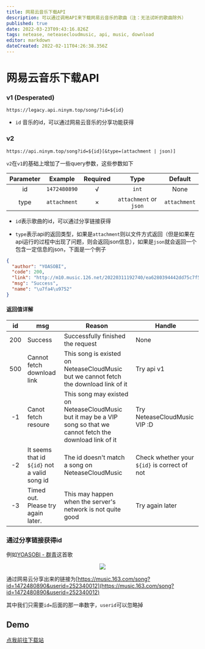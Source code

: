 ```yaml
---
title: 网易云音乐下载API
description: 可以通过调用API来下载网易云音乐的歌曲（注：无法试听的歌曲除外）
published: true
date: 2022-03-23T09:43:16.826Z
tags: netease, neteasecloudmusic, api, music, download
editor: markdown
dateCreated: 2022-02-11T04:26:38.356Z
---
```


# 网易云音乐下载API

### v1 (Desperated)

`https://legacy.api.ninym.top/song/?id=${id}`

- `id` 音乐的id，可以通过网易云音乐的分享功能获得

### v2

`https://api.ninym.top/song?id=${id}[&type=(attachment | json)]`

`v2`在`v1`的基础上增加了一些query参数，这些参数如下

<div align='center'>

| Parameter | Example | Required | Type | Default |
|:--:|:--:|:--:|:--:|:--:|
| id | `1472480890` | √ | `int` | None |
| type | `attachment` | × |	`attachment` or `json` | `attachment` |

 </div>
  
- `id`表示歌曲的id，可以通过分享链接获得

- `type`表示api的返回类型，如果是`attachment`则以文件方式返回（但是如果在api运行的过程中出现了问题，则会返回json信息），如果是`json`就会返回一个包含一定信息的json，下面是一个例子

```json
{
  "author": "YOASOBI", 
  "code": 200, 
  "link": "http://m10.music.126.net/20220311192740/ea6280394442dd75c7f54ab34955bf4a/ymusic/obj/w5zDlMODwrDDiGjCn8Ky/3695407857/774f/d95c/a844/40a2fce4c5077965a13c50d212f1a96a.mp3", 
  "msg": "Success", 
  "name": "\u7fa4\u9752"
}
```

#### 返回值详解

| id | msg | Reason | Handle |
|:--:|---|---|---|
| 200 | Success | Successfully finished the request | None |
| 500 | Cannot fetch download link | This song is existed on NeteaseCloudMusic but we cannot fetch the download link of it | Try api v1 |
| -1 | Canot fetch resoure | This song may existed on NeteaseCloudMusic but it may be a VIP song so that we cannot fetch the download link of it | Try NeteaseCloudMusic VIP :D |
| -2 | It seems that id `${id}` not a valid song id | The id doesn't match a song on NeteaseCloudMusic | Check whether your `${id}` is correct of not |
| -3 | Timed out. Please try again later. | This may happen when the server's network is not quite good | Try again later |

### 通过分享链接获得id

例如[YOASOBI - 群青](https://music.163.com/song?id=1472480890&userid=252340012)这首歌

<div align='center'>
<img src='https://user-images.githubusercontent.com/28426291/153539463-24515417-4eb9-48b0-8c82-130649e40a9b.png' desc='获得网易云分享链接' />
</div>

通过网易云分享出来的链接为[https://music.163.com/song?id=1472480890&userid=252340012](https://music.163.com/song?id=1472480890&userid=252340012)

其中我们只需要`id=`后面的那一串数字，`userid`可以忽略掉



## Demo

[点我前往下载站](https://music.ninym.top)